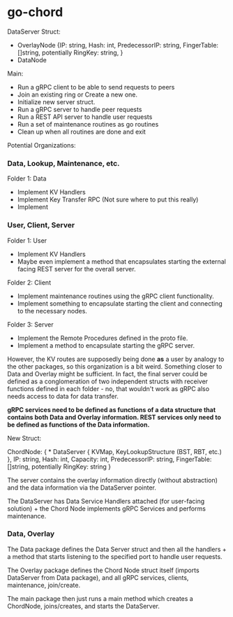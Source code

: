 # go-chord

DataServer Struct:
- OverlayNode {IP: string, Hash: int, PredecessorIP: string, FingerTable: []string, potentially RingKey: string, }
- DataNode

Main:
- Run a gRPC client to be able to send requests to peers
- Join an existing ring or Create a new one.
- Initialize new server struct.
- Run a gRPC server to handle peer requests
- Run a REST API server to handle user requests
- Run a set of maintenance routines as go routines
- Clean up when all routines are done and exit

Potential Organizations:

### Data, Lookup, Maintenance, etc.

Folder 1: Data
- Implement KV Handlers
- Implement Key Transfer RPC (Not sure where to put this really)
- Implement 

### User, Client, Server

Folder 1: User
- Implement KV Handlers
- Maybe even implement a method that encapsulates starting the external facing REST server for the overall server.

Folder 2: Client
- Implement maintenance routines using the gRPC client functionality.
- Implement something to encapsulate starting the client and connecting to the necessary nodes.

Folder 3: Server

- Implement the Remote Procedures defined in the proto file.
- Implement a method to encapsulate starting the gRPC server.

However, the KV routes are supposedly being done **as** a user by analogy to the other packages, so this organization is a bit weird. Something closer to Data and Overlay might be sufficient. In fact, the final server could be defined as a conglomeration of two independent structs with receiver functions defined in each folder - no, that wouldn't work as gRPC also needs access to data for data transfer.

**gRPC services need to be defined as functions of a data structure that contains both Data and Overlay information. REST services only need to be defined as functions of the Data information.**

New Struct:

ChordNode: {
    * DataServer {
        KVMap,
        KeyLookupStructure (BST, RBT, etc.)
    },
    IP: string, 
    Hash: int, 
    Capacity: int,
    PredecessorIP: string, 
    FingerTable: []string, 
    potentially RingKey: string
}

The server contains the overlay information directly (without abstraction) and the data information via the DataServer pointer.

The DataServer has Data Service Handlers attached (for user-facing solution) + the Chord Node implements gRPC Services and performs maintenance.

### Data, Overlay

The Data package defines the Data Server struct and then all the handlers + a method that starts listening to the specified port to handle user requests.

The Overlay package defines the Chord Node struct itself (imports DataServer from Data package), and all gRPC services, clients, maintenance, join/create.

The main package then just runs a main method which creates a ChordNode, joins/creates, and starts the DataServer.

